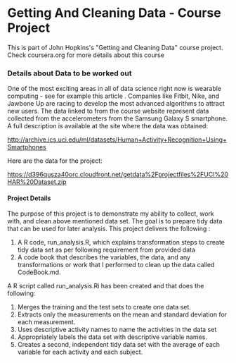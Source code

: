 # Getting And Cleaning Data - Course Project

This is part of John Hopkins's "Getting and Cleaning Data" course project. Check coursera.org for more details about this course

### Details about Data to be worked out

One of the most exciting areas in all of data science right now is wearable computing - see for example this article . Companies like Fitbit, Nike, and Jawbone Up are racing to develop the most advanced algorithms to attract new users. The data linked to from the course website represent data collected from the accelerometers from the Samsung Galaxy S smartphone. A full description is available at the site where the data was obtained: 

http://archive.ics.uci.edu/ml/datasets/Human+Activity+Recognition+Using+Smartphones 

Here are the data for the project: 

https://d396qusza40orc.cloudfront.net/getdata%2Fprojectfiles%2FUCI%20HAR%20Dataset.zip 

#### Project Details

The purpose of this project is to demonstrate my ability to collect, work with, and clean above mentioned data set. The goal is to prepare tidy data that can be used for later analysis. This project delivers the following : 

1. A R code, run_analysis.R, which explains transformation steps to create tidy data set as per following requirement from provided data 
2. A code book that describes the variables, the data, and any transformations or work that I  performed to clean up the data called CodeBook.md.  

A R script called run_analysis.Ri has been created and  that does the following:

1. Merges the training and the test sets to create one data set.
2. Extracts only the measurements on the mean and standard deviation for each measurement. 
3. Uses descriptive activity names to name the activities in the data set
4. Appropriately labels the data set with descriptive variable names. 
5. Creates a second, independent tidy data set with the average of each variable for each activity and each subject. 
